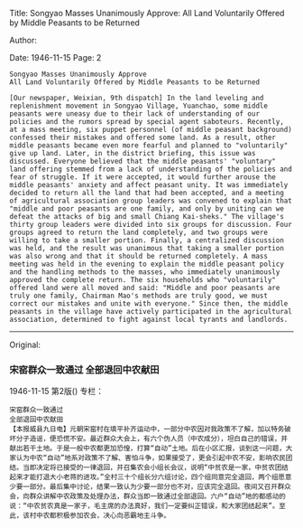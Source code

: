 Title: Songyao Masses Unanimously Approve: All Land Voluntarily Offered by Middle Peasants to be Returned

Author:

Date: 1946-11-15
Page: 2

    Songyao Masses Unanimously Approve
    All Land Voluntarily Offered by Middle Peasants to be Returned

    [Our newspaper, Weixian, 9th dispatch] In the land leveling and replenishment movement in Songyao Village, Yuanchao, some middle peasants were uneasy due to their lack of understanding of our policies and the rumors spread by special agent saboteurs. Recently, at a mass meeting, six puppet personnel (of middle peasant background) confessed their mistakes and offered some land. As a result, other middle peasants became even more fearful and planned to "voluntarily" give up land. Later, in the district briefing, this issue was discussed. Everyone believed that the middle peasants' "voluntary" land offering stemmed from a lack of understanding of the policies and fear of struggle. If it were accepted, it would further arouse the middle peasants' anxiety and affect peasant unity. It was immediately decided to return all the land that had been accepted, and a meeting of agricultural association group leaders was convened to explain that "middle and poor peasants are one family, and only by uniting can we defeat the attacks of big and small Chiang Kai-sheks." The village's thirty group leaders were divided into six groups for discussion. Four groups agreed to return the land completely, and two groups were willing to take a smaller portion. Finally, a centralized discussion was held, and the result was unanimous that taking a smaller portion was also wrong and that it should be returned completely. A mass meeting was held in the evening to explain the middle peasant policy and the handling methods to the masses, who immediately unanimously approved the complete return. The six households who "voluntarily" offered land were all moved and said: "Middle and poor peasants are truly one family, Chairman Mao's methods are truly good, we must correct our mistakes and unite with everyone." Since then, the middle peasants in the village have actively participated in the agricultural association, determined to fight against local tyrants and landlords.



<hr /> 

Original: 


### 宋窑群众一致通过  全部退回中农献田

1946-11-15
第2版()
专栏：

    宋窑群众一致通过
    全部退回中农献田
    【本报威县九日电】元朝宋窑村在填平补齐运动中，一部分中农因对我政策不了解，加以特务破坏分子造谣，便恐慌不安。最近群众大会上，有六个伪人员（中农成分），坦白自己的错误，并献出若干土地。于是一般中农都更加恐惶，打算“自动”土地。后在小区汇报，谈到这一问题，大家认为中农“自动”地系对政策不了解、害怕斗争，如果接受了，更会引起中农不安，影响农民团结。当即决定将已接受的一律退回，并召集农会小组长会议，说明“中贫农是一家，中贫农团结起来才能打退大小老蒋的进攻。”全村三十个组长分六组讨论，四个组同意完全退回，两个组愿意少要一部分。最后集中讨论，结果一致认为少要一部分也不对，应该完全退回。夜间又召开群众会，向群众讲解中农政策及处理办法，群众当即一致通过全部退回。六户“自动”地的都感动的说：“中农贫农真是一家子，毛主席的办法真好，我们一定要纠正错误，和大家团结起来”。至此，该村中农都积极参加农会，决心向恶霸地主斗争。
